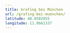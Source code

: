 ```yaml
---
title: Grafing bei München
url: /grafing-bei-muenchen/
latitude: 48.0502855
longitude: 11.9661337
---
```

